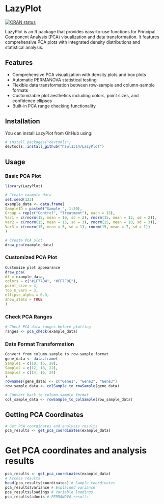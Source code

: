 # LazyPlot

[![CRAN status](https://www.r-pkg.org/badges/version/LazyPlot)](https://CRAN.R-project.org/package=LazyPlot)

LazyPlot is an R package that provides easy-to-use functions for Principal Component Analysis (PCA) visualization and data transformation. It features comprehensive PCA plots with integrated density distributions and statistical analysis.

## Features

- Comprehensive PCA visualization with density plots and box plots
- Automatic PERMANOVA statistical testing
- Flexible data transformation between row-sample and column-sample formats
- Customizable plot aesthetics including colors, point sizes, and confidence ellipses
- Built-in PCA range checking functionality

## Installation

You can install LazyPlot from GitHub using:



```r
# install.packages("devtools")
devtools::install_github("hswl1314/LazyPlot")
```

## Usage

### Basic PCA Plot
```r
library(LazyPlot)
```

```r
# Create example data
set.seed(123)
example_data <- data.frame(
SampleID = paste0("Sample_", 1:30),
Group = rep(c("Control", "Treatment"), each = 15),
Var1 = c(rnorm(15, mean = 10, sd = 2), rnorm(15, mean = 12, sd = 2)),
Var2 = c(rnorm(15, mean = 15, sd = 3), rnorm(15, mean = 18, sd = 3)),
Var3 = c(rnorm(15, mean = 5, sd = 1), rnorm(15, mean = 7, sd = 1))
)
```

```r
# Create PCA plot
draw_pca(example_data)
```

### Customized PCA Plot
```r
Customize plot appearance
draw_pca(
df = example_data,
colors = c("#1F77B4", "#FF7F0E"),
point_size = 4,
top_n_vars = 3,
ellipse_alpha = 0.3,
show_stats = TRUE
)
```

### Check PCA Ranges
```r
# Check PCA data ranges before plotting
ranges <- pca_check(example_data)
```

### Data Format Transformation
```r
Convert from column-sample to row-sample format
gene_data <- data.frame(
Sample1 = c(10, 15, 20),
Sample2 = c(12, 18, 22),
Sample3 = c(14, 16, 24)
)
rownames(gene_data) <- c("Gene1", "Gene2", "Gene3")
row_sample_data <- colSample_to_rowSample(gene_data)
```

```r
# Convert back to column-sample format
col_sample_data <- rowSample_to_colSample(row_sample_data)
```

## Getting PCA Coordinates
```r
# Get PCA coordinates and analysis results
pca_results <- get_pca_coordinates(example_data)
```

# Get PCA coordinates and analysis results
```r
pca_results <- get_pca_coordinates(example_data)
# Access results
head(pca_results$coordinates) # Sample coordinates
pca_results$variance # Explained variance
pca_results$loadings # Variable loadings
pca_results$adonis # PERMANOVA results
```
